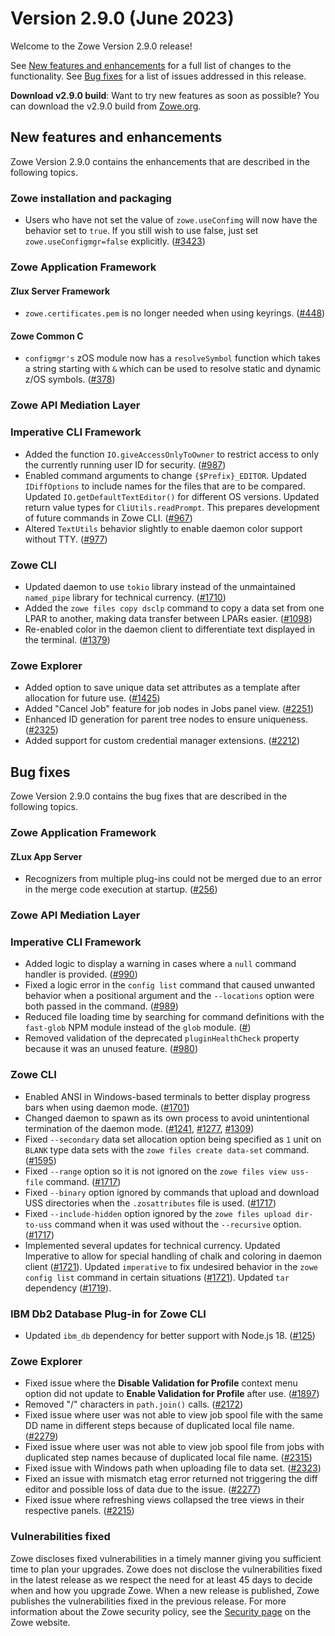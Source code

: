 # Version 2.9.0 (June 2023)

Welcome to the Zowe Version 2.9.0 release!

See [New features and enhancements](#new-features-and-enhancements) for a full list of changes to the functionality. See [Bug fixes](#bug-fixes) for a list of issues addressed in this release.

**Download v2.9.0 build**: Want to try new features as soon as possible? You can download the v2.9.0 build from [Zowe.org](https://www.zowe.org/download.html).

## New features and enhancements

Zowe Version 2.9.0 contains the enhancements that are described in the following topics.

### Zowe installation and packaging
* Users who have not set the value of `zowe.useConfimg` will now have the behavior set to `true`. If you still wish to use false, just set `zowe.useConfigmgr=false` explicitly. ([#3423](https://github.com/zowe/zowe-install-packaging/pull/3423))

### Zowe Application Framework
#### Zlux Server Framework
* `zowe.certificates.pem` is no longer needed when using keyrings. ([#448](https://github.com/zowe/zlux-server-framework/pull/448))

#### Zowe Common C
* `configmgr's` zOS module now has a `resolveSymbol` function which takes a string starting with `&` which can be used to resolve static and dynamic z/OS symbols. ([#378](https://github.com/zowe/zowe-common-c/pull/378))
### Zowe API Mediation Layer

### Imperative CLI Framework

- Added the function `IO.giveAccessOnlyToOwner` to restrict access to only the currently running user ID for security. ([#987](https://github.com/zowe/imperative/pull/987))
- Enabled command arguments to change `{$Prefix}_EDITOR`. Updated `IDiffOptions` to include names for the files that are to be compared. Updated `IO.getDefaultTextEditor()` for different OS versions. Updated return value types for `CliUtils.readPrompt`. This prepares development of future commands in Zowe CLI. ([#967](https://github.com/zowe/imperative/pull/967))
- Altered `TextUtils` behavior slightly to enable daemon color support without TTY. ([#977](https://github.com/zowe/imperative/pull/977))

### Zowe CLI

- Updated daemon to use `tokio` library instead of the unmaintained `named_pipe` library for technical currency. ([#1710](https://github.com/zowe/zowe-cli/pull/1710))
- Added the `zowe files copy dsclp` command to copy a data set from one LPAR to another, making data transfer between LPARs easier. ([#1098](https://github.com/zowe/zowe-cli/issues/1098))
- Re-enabled color in the daemon client to differentiate text displayed in the terminal. ([#1379](https://github.com/zowe/zowe-cli/issues/1379))

### Zowe Explorer

- Added option to save unique data set attributes as a template after allocation for future use. ([#1425](https://github.com/zowe/vscode-extension-for-zowe/issues/1425))
- Added "Cancel Job" feature for job nodes in Jobs panel view. ([#2251](https://github.com/zowe/vscode-extension-for-zowe/issues/2251))
- Enhanced ID generation for parent tree nodes to ensure uniqueness. ([#2325](https://github.com/zowe/vscode-extension-for-zowe/pull/2325))
- Added support for custom credential manager extensions. ([#2212](https://github.com/zowe/vscode-extension-for-zowe/issues/2212))

## Bug fixes

Zowe Version 2.9.0 contains the bug fixes that are described in the following topics.

### Zowe Application Framework
#### ZLux App Server
* Recognizers from multiple plug-ins could not be merged due to an error in the merge code execution at startup. ([#256](https://github.com/zowe/zlux-app-server/pull/256))

### Zowe API Mediation Layer

### Imperative CLI Framework

- Added logic to display a warning in cases where a `null` command handler is provided. ([#990](https://github.com/zowe/imperative/pull/990))
- Fixed a logic error in the `config list` command that caused unwanted behavior when a positional argument and the `--locations` option were both passed in the command. ([#989](https://github.com/zowe/imperative/pull/989))
- Reduced file loading time by searching for command definitions with the `fast-glob` NPM module instead of the `glob` module. ([#](https://github.com/zowe/imperative/pull/986))
- Removed validation of the deprecated `pluginHealthCheck` property because it was an unused feature. ([#980](https://github.com/zowe/imperative/issues/980))

### Zowe CLI

- Enabled ANSI in Windows-based terminals to better display progress bars when using daemon mode. ([#1701](https://github.com/zowe/zowe-cli/issues/1701))
- Changed daemon to spawn as its own process to avoid unintentional termination of the daemon mode. ([#1241](https://github.com/zowe/zowe-cli/issues/1241), [#1277](https://github.com/zowe/zowe-cli/issues/1277), [#1309](https://github.com/zowe/zowe-cli/issues/1309))
- Fixed `--secondary` data set allocation option being specified as `1` unit on `BLANK` type data sets with the `zowe files create data-set` command. ([#1595](https://github.com/zowe/zowe-cli/issues/1595))
- Fixed `--range` option so it is not ignored on the `zowe files view uss-file` command. ([#1717](https://github.com/zowe/zowe-cli/pull/1717))
- Fixed `--binary` option ignored by commands that upload and download USS directories when the `.zosattributes` file is used. ([#1717](https://github.com/zowe/zowe-cli/pull/1717))
- Fixed `--include-hidden` option ignored by the `zowe files upload dir-to-uss` command when it was used without the `--recursive` option. ([#1717](https://github.com/zowe/zowe-cli/pull/1717))
- Implemented several updates for technical currency. Updated Imperative to allow for special handling of chalk and coloring in daemon client ([#1721](https://github.com/zowe/zowe-cli/pull/1721)). Updated `imperative` to fix undesired behavior in the `zowe config list` command in certain situations ([#1721](https://github.com/zowe/zowe-cli/pull/1721)). Updated `tar` dependency ([#1719](https://github.com/zowe/zowe-cli/pull/1719)).

### IBM Db2 Database Plug-in for Zowe CLI

- Updated `ibm_db` dependency for better support with Node.js 18. ([#125](https://github.com/zowe/zowe-cli-db2-plugin/pull/125))

### Zowe Explorer

- Fixed issue where the **Disable Validation for Profile** context menu option did not update to **Enable Validation for Profile** after use. ([#1897](https://github.com/zowe/vscode-extension-for-zowe/issues/1897))
- Removed "/" characters in `path.join()` calls. ([#2172](https://github.com/zowe/vscode-extension-for-zowe/issues/2172))
- Fixed issue where user was not able to view job spool file with the same DD name in different steps because of duplicated local file name. ([#2279](https://github.com/zowe/vscode-extension-for-zowe/issues/2279))
- Fixed issue where user was not able to view job spool file from jobs with duplicated step names because of duplicated local file name. ([#2315](https://github.com/zowe/vscode-extension-for-zowe/issues/2315))
- Fixed issue with Windows path when uploading file to data set. ([#2323](https://github.com/zowe/vscode-extension-for-zowe/issues/2323))
- Fixed an issue with mismatch etag error returned not triggering the diff editor and possible loss of data due to the issue. ([#2277](https://github.com/zowe/vscode-extension-for-zowe/issues/2277))
- Fixed issue where refreshing views collapsed the tree views in their respective panels. ([#2215](https://github.com/zowe/vscode-extension-for-zowe/issues/2215))

### Vulnerabilities fixed

Zowe discloses fixed vulnerabilities in a timely manner giving you sufficient time to plan your upgrades. Zowe does not disclose the vulnerabilities fixed in the latest release as we respect the need for at least 45 days to decide when and how you upgrade Zowe. When a new release is published, Zowe publishes the vulnerabilities fixed in the previous release. For more information about the Zowe security policy, see the [Security page](https://www.zowe.org/security.html) on the Zowe website.
